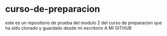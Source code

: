 # curso-de-preparacion
este es un repositorio de prueba del modulo 2 del curso de preparacion que ha sido clonado y guardado desde mi escritorio A MI GITHUB
